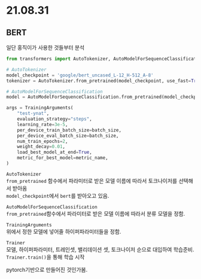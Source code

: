 # 21.08.31

## BERT 
일단 홍직이가 사용한 것들부터 분석  
```python
from transformers import AutoTokenizer, AutoModelForSequenceClassification, TrainingArguments, Trainer, AdamW

# AutoTokenizer
model_checkpoint = 'google/bert_uncased_L-12_H-512_A-8'
tokenizer = AutoTokenizer.from_pretrained(model_checkpoint, use_fast=True)

# AutoModelForSequenceClassification
model = AutoModelForSequenceClassification.from_pretrained(model_checkpoint, num_labels=num_labels)

args = TrainingArguments(
    "test-ynat",
    evaluation_strategy="steps",
    learning_rate=3e-5,
    per_device_train_batch_size=batch_size,
    per_device_eval_batch_size=batch_size,
    num_train_epochs=2,
    weight_decay=0.01,
    load_best_model_at_end=True,
    metric_for_best_model=metric_name,
)
```  

`AutoTokenizer`  
`from_pretrained` 함수에서 파라미터로 받은 모델 이름에 따라서 토크나이저를 선택해서 받아옴  
`model_checkpoint`에서 `bert`를 받아오고 있음.  

`AutoModelForSequenceClassification`  
`from_pretrained`함수에서 파라미터로 받은 모델 이름에 따라서 분류 모델을 정함.  

`TrainingArguments`  
위에서 정한 모델에 넣어줄 하이퍼파라미터들을 정함.  

`Trainer`  
모델, 하이퍼파라미터, 트레인셋, 밸리데이션 셋, 토크나이저 순으로 대입하여 학습준비.  
`Trainer.train()`을 통해 학습 시작  

pytorch기반으로 만들어진 것인가봄.